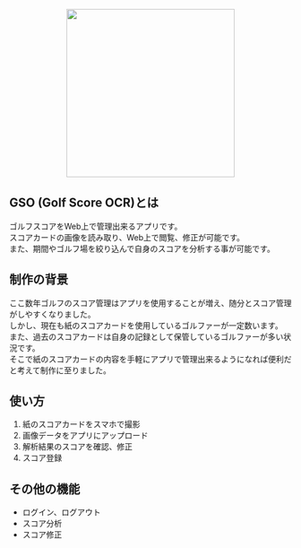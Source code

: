 <p align="center">
    <a href="#">
        <img src="https://user-images.githubusercontent.com/57939267/109434955-181b7f80-7a5b-11eb-9905-475d07ae000c.png" width="300">
    </a>
</p>

## GSO (Golf Score OCR)とは
ゴルフスコアをWeb上で管理出来るアプリです。<br>
スコアカードの画像を読み取り、Web上で閲覧、修正が可能です。<br>
また、期間やゴルフ場を絞り込んで自身のスコアを分析する事が可能です。

## 制作の背景
ここ数年ゴルフのスコア管理はアプリを使用することが増え、随分とスコア管理がしやすくなりました。<br>
しかし、現在も紙のスコアカードを使用しているゴルファーが一定数います。<br>
また、過去のスコアカードは自身の記録として保管しているゴルファーが多い状況です。<br>
そこで紙のスコアカードの内容を手軽にアプリで管理出来るようになれば便利だと考えて制作に至りました。

## 使い方
1. 紙のスコアカードをスマホで撮影
2. 画像データをアプリにアップロード
3. 解析結果のスコアを確認、修正
4. スコア登録

## その他の機能
- ログイン、ログアウト
- スコア分析
- スコア修正

